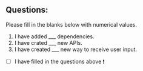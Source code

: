



<!--Begin questions-->
## Questions:
Please fill in the blanks below with numerical values.

1. I have added ___ dependencies.
2. I have crated ___ new APIs.
3. I have created ___ new way to receive user input.


- [ ] I have filled in the questions above :heavy_exclamation_mark:
<!--End of questions-->
